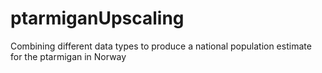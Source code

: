 # ptarmiganUpscaling
Combining different data types to produce a national population estimate for the ptarmigan in Norway
